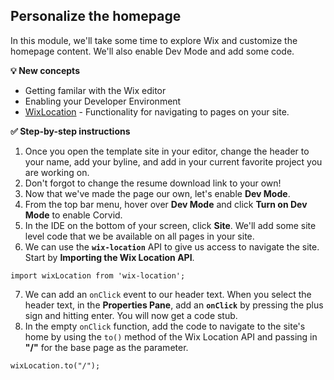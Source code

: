 ## Personalize the homepage

In this module, we'll take some time to explore Wix and customize the homepage content. We'll also enable Dev Mode and add some code.

**:bulb: New concepts**
- Getting familar with the Wix editor
- Enabling your Developer Environment
- [WixLocation](https://www.wix.com/corvid/new-reference/wix-location#top) - Functionality for navigating to pages on your site.

**:white_check_mark: Step-by-step instructions**

1. Once you open the template site in your editor, change the header to your name, add your byline, and add in your current favorite project you are working on.
2. Don't forgot to change the resume download link to your own!
3. Now that we've made the page our own, let's enable **Dev Mode**.
4. From the top bar menu, hover over **Dev Mode** and click **Turn on Dev Mode** to enable Corvid.
5. In the IDE on the bottom of your screen, click **Site**. We'll add some site level code that we be available on all pages in your site.
6. We can use the **`wix-location`** API to give us access to navigate the site. Start by **Importing the Wix Location API**.
```
import wixLocation from 'wix-location';
```
7. We can add an `onClick` event to our header text. When you select the header text, in the **Properties Pane**, add an **`onClick`** by pressing the plus sign and hitting enter. You will now get a code stub.
8. In the empty `onClick` function, add the code to navigate to the site's home by using the `to()` method of the Wix Location API and passing in **"/"** for the base page as the parameter.
```
wixLocation.to("/");
```
